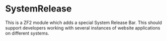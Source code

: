 SystemRelease
=============

This is a ZF2 module which adds a special System Release Bar. This should support developers working with several instances of website applications on different systems.

